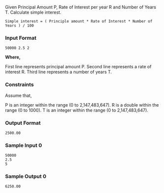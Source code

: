Given Principal Amount P, Rate of Interest per year R and Number of Years T. Calculate simple interest.
```
Simple interest = ( Principle amount * Rate of Interest * Number of Years ) / 100
```
### Input Format
```
50000 2.5 2
```
__Where,__

First line represents principal amount P. Second line represents a rate of interest R. Third line represents a number of years T.

### Constraints

Assume that,

P is an integer within the range (0 to 2,147,483,647).
R is a double within the range (0 to 1000).
T is an integer within the range (0 to 2,147,483,647).
### Output Format
```
2500.00
```
### Sample Input 0
```
50000
2.5
5
```
### Sample Output 0
```
6250.00
```
